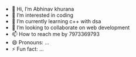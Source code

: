 - 👋 Hi, I’m Abhinav khurana
- 👀 I’m interested in coding
- 🌱 I’m currently learning c++ with dsa
- 💞️ I’m looking to collaborate on web development
- 📫 How to reach me by 7973369793
- 😄 Pronouns: ...
- ⚡ Fun fact: ...

<!---
abhinav101a/abhinav101a is a ✨ special ✨ repository because its `README.md` (this file) appears on your GitHub profile.
You can click the Preview link to take a look at your changes.
--->
